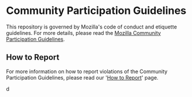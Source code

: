 # Community Participation Guidelines

This repository is governed by Mozilla's code of conduct and etiquette guidelines. 
For more details, please read the
[Mozilla Community Participation Guidelines](https://www.mozilla.org/about/governance/policies/participation/). 

## How to Report
For more information on how to report violations of the Community Participation Guidelines, please read our '[How to Report](https://www.mozilla.org/about/governance/policies/participation/reporting/)' page.

<!--
## Project Specific Etiquette

In some cases, there will be additional project etiquette i.e.: (https://bugzilla.mozilla.org/page.cgi?id=etiquette.html).
Please update for your project.
-->d
